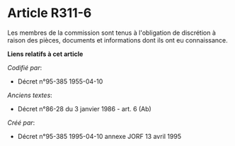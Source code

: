 # Article R311-6

Les membres de la commission sont tenus à l'obligation de discrétion à raison des pièces, documents et informations dont ils
ont eu connaissance.

**Liens relatifs à cet article**

_Codifié par_:

  - Décret n°95-385 1955-04-10

_Anciens textes_:

  - Décret n°86-28 du 3 janvier 1986 - art. 6 (Ab)

_Créé par_:

  - Décret n°95-385 1995-04-10 annexe JORF 13 avril 1995
